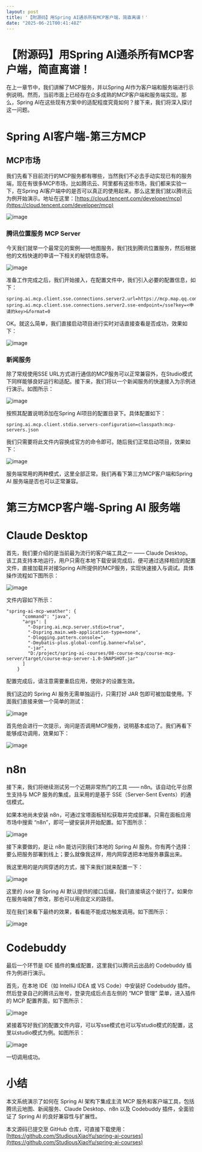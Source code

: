 ```yaml
---
layout: post
title: '【附源码】用Spring AI通杀所有MCP客户端，简直离谱！'
date: "2025-06-21T00:41:48Z"
---
```

【附源码】用Spring AI通杀所有MCP客户端，简直离谱！
===============================

在上一章节中，我们讲解了MCP服务，并以Spring AI作为客户端和服务端进行示例说明。然而，当前市面上已经存在众多成熟的MCP客户端和服务端实现。那么，Spring AI在这些现有方案中的适配程度究竟如何？接下来，我们将深入探讨这一问题。

Spring AI客户端-第三方MCP
===================

MCP市场
-----

我们先看下目前流行的MCP服务都有哪些，当然我们不必去手动实现已有的服务端，现在有很多MCP市场，比如腾讯云、阿里都有这些市场，我们都来实验一下，在Spring AI客户端中的是否可以真正的使用起来。那么这里我们就以腾讯云为例开始演示。地址在这里：[https://cloud.tencent.com/developer/mcp](https://cloud.tencent.com/developer/mcp)

![image](https://img2024.cnblogs.com/blog/1423484/202506/1423484-20250620173559062-1724056143.png)

### 腾讯位置服务 MCP Server

今天我们就举一个最常见的案例——地图服务，我们找到腾讯位置服务，然后根据他的文档快速的申请一下相关的秘钥信息等。

![image](https://img2024.cnblogs.com/blog/1423484/202506/1423484-20250620173603966-1437566100.png)

准备工作完成之后，我们开始接入，在配置文件中，我们引入必要的配置信息，如下：

    spring.ai.mcp.client.sse.connections.server2.url=https://mcp.map.qq.com
    spring.ai.mcp.client.sse.connections.server2.sse-endpoint=/sse?key=<申请的key>&format=0
    

OK。就这么简单，我们直接启动项目进行实时对话直接查看是否成功，效果如下：

![image](https://img2024.cnblogs.com/blog/1423484/202506/1423484-20250620173609108-827496189.png)

### 新闻服务

除了常规使用SSE URL方式进行通信的MCP服务可以正常兼容外，在Studio模式下同样能够良好运行和适配。接下来，我们将以一个新闻服务的快速接入为示例进行演示。如图所示：

![image](https://img2024.cnblogs.com/blog/1423484/202506/1423484-20250620173613313-866641242.png)

按照其配置说明添加在Spring AI项目的配置目录下。具体配置如下：

    spring.ai.mcp.client.stdio.servers-configuration=classpath:mcp-servers.json
    

我们只需要将此文件内容换成官方的命令即可。随后我们正常启动项目，效果如下：

![image](https://img2024.cnblogs.com/blog/1423484/202506/1423484-20250620173618913-286281539.png)

服务端常用的两种模式，这里全部正常。我们再看下第三方MCP客户端和Spring AI 服务端是否也可以正常兼容。

第三方MCP客户端-Spring AI 服务端
=======================

Claude Desktop
==============

首先，我们要介绍的是当前最为流行的客户端工具之一 —— Claude Desktop。该工具支持本地运行，用户只需在本地下载安装完成后，便可通过选择相应的配置文件，直接加载并对接Spring AI所提供的MCP服务，实现快速接入与调试。具体操作流程如下图所示：

![image](https://img2024.cnblogs.com/blog/1423484/202506/1423484-20250620173624231-551148637.png)

文件内容如下所示：

    "spring-ai-mcp-weather": {
          "command": "java",
          "args": [
            "-Dspring.ai.mcp.server.stdio=true",
            "-Dspring.main.web-application-type=none",
            "-Dlogging.pattern.console=",
            "-Dmybatis-plus.global-config.banner=false",
            "-jar",
            "D:/project/spring-ai-courses/08-course-mcp/course-mcp-server/target/course-mcp-server-1.0-SNAPSHOT.jar"
          ]
        }
    

配置完成后，请注意需要重启应用，使刚才的设置生效。

我们这边的 Spring AI 服务无需单独运行，只需打好 JAR 包即可被加载使用。下面我们直接来做一个简单的测试：

![image](https://img2024.cnblogs.com/blog/1423484/202506/1423484-20250620173630916-747665675.png)

首先他会进行一次提示，询问是否调用MCP服务，说明基本成功了。我们再看下能够成功调用，效果如下：

![image](https://img2024.cnblogs.com/blog/1423484/202506/1423484-20250620173635976-2083943350.png)

n8n
===

接下来，我们将继续测试另一个近期非常热门的工具 —— n8n。该自动化平台原生支持与 MCP 服务的集成，且采用的是基于 SSE（Server-Sent Events）的通信模式。

如果本地尚未安装 n8n，可通过宝塔面板轻松获取并完成部署。只需在面板应用市场中搜索 “n8n”，即可一键安装并开始配置。如下图所示：

![image](https://img2024.cnblogs.com/blog/1423484/202506/1423484-20250620173640829-900685660.png)

接下来要做的，是让 n8n 能访问到我们本地的 Spring AI 服务。你有两个选择：要么把服务部署到线上；要么就像我这样，用内网穿透把本地服务暴露出来。

我这里用的是内网穿透的方式，接下来我们就来配置一下：

![image](https://img2024.cnblogs.com/blog/1423484/202506/1423484-20250620173645867-156193940.png)

这里的 /sse 是 Spring AI 默认提供的接口后缀，我们直接填这个就行了。如果你在服务端做了修改，那也可以用自定义的路径。

现在我们来看下最终的效果，看看能不能成功触发调用。如下图所示：

![image](https://img2024.cnblogs.com/blog/1423484/202506/1423484-20250620173650440-1024774854.png)

Codebuddy
=========

最后一个环节是 IDE 插件的集成配置，这里我们以腾讯云出品的 Codebuddy 插件为例进行演示。

首先，在本地 IDE（如 IntelliJ IDEA 或 VS Code）中安装好 Codebuddy 插件。然后登录自己的腾讯云账号，登录完成后点击左侧的 “MCP 管理” 菜单，进入插件的 MCP 配置界面，如下图所示：

![image](https://img2024.cnblogs.com/blog/1423484/202506/1423484-20250620173657139-1536599434.png)

紧接着写好我们的配置文件内容，可以写sse模式也可以写studio模式的配置，这里以studio模式为例。如图所示：

![image](https://img2024.cnblogs.com/blog/1423484/202506/1423484-20250620173701126-1064817395.png)

一切调用成功。

小结
==

本文系统演示了如何在 Spring AI 架构下集成主流 MCP 服务和客户端工具，包括腾讯云地图、新闻服务、Claude Desktop、n8n 以及 Codebuddy 插件，全面验证了 Spring AI 的良好兼容性与扩展性。

本文源码已提交至 GitHub 仓库，可直接下载使用：[https://github.com/StudiousXiaoYu/spring-ai-courses](https://github.com/StudiousXiaoYu/spring-ai-courses)